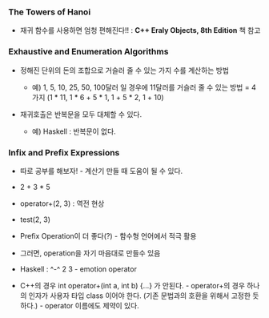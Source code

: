 ### The Towers of Hanoi 

* 재귀 함수를 사용하면 엄청 편해진다!! : **C++ Eraly Objects, 8th Edition** 책 참고

### Exhaustive and Enumeration Algorithms

* 정해진 단위의 돈의 조합으로 거슬러 줄 수 있는 가지 수를 계산하는 방법
	* 예) 1, 5, 10, 25, 50, 100달러 일 경우에 11달러를 거슬러 줄 수 있는 방법 = 4가지 (1 * 11, 1 * 6 + 5 * 1, 1 + 5 * 2, 1 + 10)
	
* 재귀호출은 반복문을 모두 대체할 수 있다.
	* 예) Haskell : 반복문이 없다. 
 
### Infix and Prefix Expressions

* 따로 공부를 해보자! - 계산기 만들 때 도움이 될 수 있다.

* 2 + 3 * 5

* operator+(2, 3) : 역전 현상

* test(2, 3)

* Prefix Operation이 더 좋다(?) - 함수형 언어에서 적극 활용
* 그러면, operation을 자기 마음대로 만들수 있음

* Haskell : ^-^ 2 3 - emotion operator

* C++의 경우 int operator+(int a, int b) {...} 가 안된다. - operator+의 경우 하나의 인자가 사용자 타입 class 이어야 한다. (기존 문법과의 호환을 위해서 고정한 듯 하다.) - operator 이름에도 제약이 있다.




